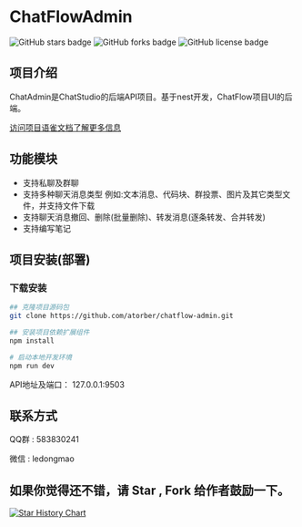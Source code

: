 # ChatFlowAdmin

<img alt="GitHub stars badge" src="https://img.shields.io/github/stars/atorber/chatflow-admin"> <img alt="GitHub forks badge" src="https://img.shields.io/github/forks/atorber/chatflow-admin"> <img alt="GitHub license badge" src="https://img.shields.io/github/license/atorber/chatflow-admin">

##  项目介绍

ChatAdmin是ChatStudio的后端API项目。基于nest开发，ChatFlow项目UI的后端。

[访问项目语雀文档了解更多信息](https://www.yuque.com/atorber/chatflow)

## 功能模块

- 支持私聊及群聊
- 支持多种聊天消息类型 例如:文本消息、代码块、群投票、图片及其它类型文件，并支持文件下载
- 支持聊天消息撤回、删除(批量删除)、转发消息(逐条转发、合并转发)
- 支持编写笔记

## 项目安装(部署)

### 下载安装

```bash
## 克隆项目源码包
git clone https://github.com/atorber/chatflow-admin.git

## 安装项目依赖扩展组件
npm install

# 启动本地开发环境
npm run dev
```

API地址及端口： 127.0.0.1:9503

## 联系方式

QQ群 : 583830241

微信 : ledongmao

## 如果你觉得还不错，请 Star , Fork 给作者鼓励一下。

[![Star History Chart](https://api.star-history.com/svg?repos=atorber/chatflow-admin&type=Date)](https://star-history.com/#atorber/chatflow-admin&Date)
